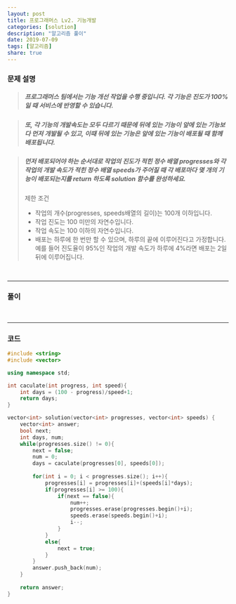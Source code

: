 ```yaml
---
layout: post
title: 프로그래머스 Lv2. 기능개발
categories: [solution]
description: "알고리즘 풀이"
date: 2019-07-09
tags: [알고리즘]
share: true
---
```


### 문제 설명
> ##### 프로그래머스 팀에서는 기능 개선 작업을 수행 중입니다. 각 기능은 진도가 100%일 때 서비스에 반영할 수 있습니다.

> ##### 또, 각 기능의 개발속도는 모두 다르기 때문에 뒤에 있는 기능이 앞에 있는 기능보다 먼저 개발될 수 있고, 이때 뒤에 있는 기능은 앞에 있는 기능이 배포될 때 함께 배포됩니다.

> ##### 먼저 배포되어야 하는 순서대로 작업의 진도가 적힌 정수 배열 progresses와 각 작업의 개발 속도가 적힌 정수 배열 speeds가 주어질 때 각 배포마다 몇 개의 기능이 배포되는지를 return 하도록 solution 함수를 완성하세요.
> 
> 제한 조건
> * 작업의 개수(progresses, speeds배열의 길이)는 100개 이하입니다.
> * 작업 진도는 100 미만의 자연수입니다.
> * 작업 속도는 100 이하의 자연수입니다.
> * 배포는 하루에 한 번만 할 수 있으며, 하루의 끝에 이루어진다고 가정합니다. 예를 들어 진도율이 95%인 작업의 개발 속도가 하루에 4%라면 배포는 2일 뒤에 이루어집니다.

<br>

- - -

### 풀이

<br>

- - -

### 코드
```cpp
#include <string>
#include <vector>

using namespace std;

int caculate(int progress, int speed){
    int days = (100 - progress)/speed+1;
    return days;
}

vector<int> solution(vector<int> progresses, vector<int> speeds) {
    vector<int> answer;
    bool next;
    int days, num;
    while(progresses.size() != 0){
        next = false;
        num = 0;
        days = caculate(progresses[0], speeds[0]);
        
        for(int i = 0; i < progresses.size(); i++){
            progresses[i] = progresses[i]+(speeds[i]*days);
            if(progresses[i] >= 100){
                if(next == false){
                    num++;
                    progresses.erase(progresses.begin()+i);    
                    speeds.erase(speeds.begin()+i); 
                    i--;
                }
            }
            else{
                next = true;
            }
        }        
        answer.push_back(num);
    }
        
    return answer;
}
```
